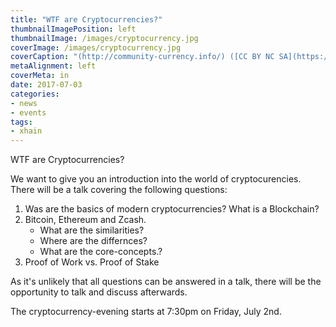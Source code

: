 ```yaml
---
title: "WTF are Cryptocurrencies?"
thumbnailImagePosition: left
thumbnailImage: /images/cryptocurrency.jpg
coverImage: /images/cryptocurrency.jpg
coverCaption: "(http://community-currency.info/) ([CC BY NC SA](https://creativecommons.org/publicdomain/zero/1.0/deed.de))"
metaAlignment: left
coverMeta: in
date: 2017-07-03
categories:
- news
- events
tags:
- xhain
---
```


WTF are Cryptocurrencies?

We want to give you an introduction into the world of cryptocurencies.
There will be a talk covering the following questions:

1. Was are the basics of modern cryptocurrencies? What is a Blockchain?
2. Bitcoin, Ethereum and Zcash.
	- What are the similarities? 
	- Where are the differnces?
	- What are the core-concepts.?
3. Proof of Work vs. Proof of Stake

As it's unlikely that all questions can be answered in a talk, there will be the opportunity to talk and discuss afterwards.

The cryptocurrency-evening starts at 7:30pm on Friday, July 2nd.